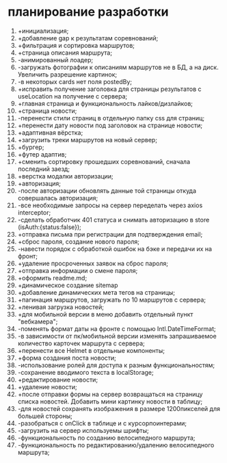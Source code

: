 # планирование разработки

1. +инициализация;
2. +добавление gap к результатам соревнований;
3. +фильтрация и сортировка маршрутов;
4. +страница описания маршрута;
5. -анимированный лоадер;
6. -загружать фотографии к описаниям маршрутов не в БД, а на диск. Увеличить разрешение картинок;
7. -в некоторых cards нет поля postedBy;
8. +исправить получение заголовка для страницы результатов с useLocation на получение с сервера;
9. +главная страница и функциональность лайков/дизлайков;
10. +страница новости;
11. -перенести стили страниц в отдельную папку css для страниц;
12. +перенести дату новости под заголовок на странице новости;
13. +адаптивная вёрстка;
14. +загрузить треки маршрутов на новый сервер;
15. +бургер;
16. +футер адаптив;
17. +сменить сортировку прошедших соревнований, сначала последний заезд;
18. +верстка модалки авторизации;
19. +авторизация;
20. -после авторизации обновлять данные той страницы откуда совершалась авторизация;
21. -все необходимые запросы на сервер переделать через axios interceptor;
22. -сделать обработчик 401 статуса и снимать авторизацию в store (isAuth:{status:false});
23. +отправка письма при регистрации для подтверждения email;
24. +сброс пароля, создание нового пароля;
25. -навести порядок с обработкой ошибок на бэке и передачи их на фронт;
26. +удаление просроченных заявок на сброс пароля;
27. +отправка информации о смене пароля;
28. +оформить readme.md;
29. +динамическое создание sitemap
30. +добавление динамических мета тегов на страницы;
31. +пагинация маршрутов, загружать по 10 маршрутов с сервера;
32. +ленивая загрузка новостей;
33. +для мобильной версии в меню добавить отдельный пункт "вебкамера";
34. -поменять формат даты на фронте с помощью Intl.DateTimeFormat;
35. -в зависимости от пк/мобильной версии изменять запрашиваемое количество карточек маршрута с сервера;
36. +перенести все Helmet в отдельные компоненты;
37. +форма создания поста новости;
38. -использование ролей для доступа к разным функциональностям;
39. -сохранение вводимого текста в localStorage;
40. +редактирование новости;
41. +удаление новости;
42. +после отправки формы на сервер возвращаться на страницу списка новостей. Добавить мини картинку новости в таблицу;
43. -для новостей сохранять изображения в размере 1200пикселей для большей стороны;
44. -разобраться с onClick в таблице и с курсорпоинтерами;
45. -загрузить на сервер используемы шрифты;
46. -функциональность по созданию велосипедного маршрута;
47. -функциональность по редактированию/удалению велосипедного маршрута;
